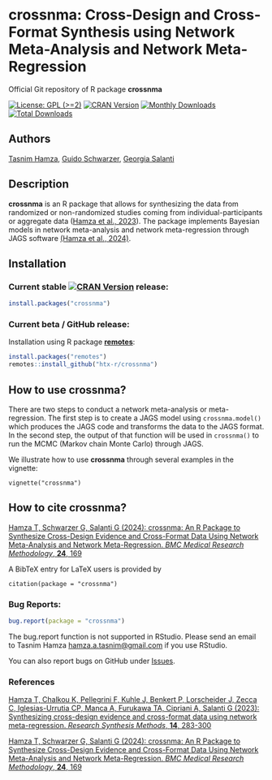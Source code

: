 # crossnma: Cross-Design and Cross-Format Synthesis using Network Meta-Analysis and Network Meta-Regression
Official Git repository of R package **crossnma**

[![License: GPL (>=2)](https://img.shields.io/badge/license-GPL-blue)](https://www.gnu.org/licenses/old-licenses/gpl-2.0.en.html)
[![CRAN Version](https://www.r-pkg.org/badges/version/crossnma)](https://cran.r-project.org/package=crossnma)
[![Monthly Downloads](https://cranlogs.r-pkg.org/badges/crossnma)](https://cranlogs.r-pkg.org/badges/crossnma)
[![Total Downloads](https://cranlogs.r-pkg.org/badges/grand-total/crossnma)](https://cranlogs.r-pkg.org/badges/grand-total/crossnma)


## Authors

[Tasnim Hamza](https://orcid.org/0000-0002-4700-6990),
[Guido Schwarzer](https://orcid.org/0000-0001-6214-9087),
[Georgia Salanti](https://orcid.org/0000-0002-3830-8508)


## Description

**crossnma** is an R package that allows for synthesizing the data
from randomized or non-randomized studies coming from
individual-participants or aggregate data ([Hamza et al.,
2023](https://doi.org/10.1002/jrsm.1619)). The package implements
Bayesian models in network meta-analysis and network meta-regression
through JAGS software
[(Hamza et al., 2024)](https://doi.org/10.1186/s12874-023-02130-0).


## Installation

### Current stable [![CRAN Version](https://www.r-pkg.org/badges/version/crossnma)](https://cran.r-project.org/package=crossnma) release:
```r
install.packages("crossnma")
```

### Current beta / GitHub release:

Installation using R package
[**remotes**](https://cran.r-project.org/package=remotes):
```r
install.packages("remotes")
remotes::install_github("htx-r/crossnma")
```


## How to use crossnma?

There are two steps to conduct a network meta-analysis or
meta-regression. The first step is to create a JAGS model using
`crossnma.model()` which produces the JAGS code and transforms the
data to the JAGS format. In the second step, the output of that
function will be used in `crossnma()` to run the MCMC (Markov chain
Monte Carlo) through JAGS.

We illustrate how to use **crossnma** through several examples in the vignette:

```
vignette("crossnma")
```


## How to cite crossnma?

[Hamza T, Schwarzer G, Salanti G (2024): crossnma: An R Package to Synthesize Cross-Design Evidence and Cross-Format Data Using Network Meta-Analysis and Network Meta-Regression. *BMC Medical Research Methodology*, **24**, 169](https://doi.org/10.1186/s12874-023-02130-0)

A BibTeX entry for LaTeX users is provided by

```
citation(package = "crossnma")
```


### Bug Reports:

```r
bug.report(package = "crossnma")
```

The bug.report function is not supported in RStudio. Please send an
email to Tasnim Hamza <hamza.a.tasnim@gmail.com> if you use RStudio.

You can also report bugs on GitHub under [Issues](https://github.com/htx-r/crossnma/issues/).


### References

[Hamza T, Chalkou K, Pellegrini F, Kuhle J, Benkert P, Lorscheider J, Zecca C, Iglesias-Urrutia CP, Manca A, Furukawa TA, Cipriani A, Salanti G (2023): Synthesizing cross-design evidence and cross-format data using network meta-regression. *Research Synthesis Methods*, **14**, 283-300](https://doi.org/10.1002/jrsm.1619)

[Hamza T, Schwarzer G, Salanti G (2024): crossnma: An R Package to Synthesize Cross-Design Evidence and Cross-Format Data Using Network Meta-Analysis and Network Meta-Regression. *BMC Medical Research Methodology*, **24**, 169](https://doi.org/10.1186/s12874-023-02130-0)
